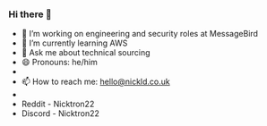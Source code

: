 ### Hi there 👋

- 🔭 I’m working on engineering and security roles at MessageBird 
- 🌱 I’m currently learning AWS
- 💬 Ask me about technical sourcing 
- 😄 Pronouns: he/him
- 
- 📫 How to reach me: hello@nickld.co.uk
- 
- Reddit - Nicktron22
- Discord - Nicktron22 
